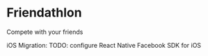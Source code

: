 # Friendathlon
Compete with your friends

iOS Migration:
  TODO: configure React Native Facebook SDK for iOS
